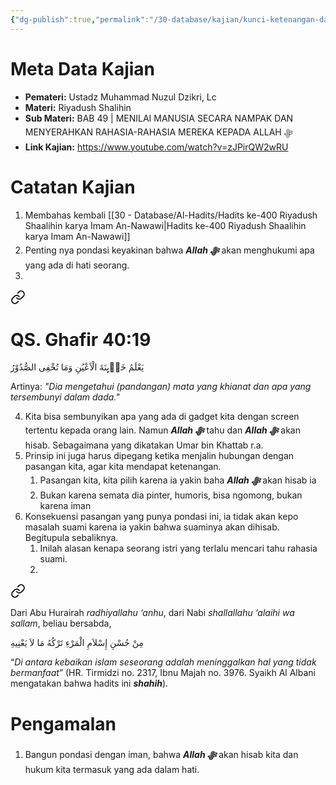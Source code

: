 ```yaml
---
{"dg-publish":true,"permalink":"/30-database/kajian/kunci-ketenangan-dalam-hubungan/","tags":["kajian","RiyadushShalihin"]}
---
```





# Meta Data Kajian 
<div><ul class="dataview list-view-ul"><li><span><strong>Pemateri:</strong> Ustadz Muhammad Nuzul Dzikri, Lc</span></li><li><span><strong>Materi:</strong> Riyadush Shalihin</span></li><li><span><strong>Sub Materi:</strong> BAB 49 | MENILAI MANUSIA SECARA NAMPAK DAN MENYERAHKAN RAHASIA-RAHASIA MEREKA KEPADA ALLAH ﷻ</span></li><li><span><strong>Link Kajian:</strong> <a rel="noopener nofollow" class="external-link" href="https://www.youtube.com/watch?v=zJPirQW2wRU" target="_blank">https://www.youtube.com/watch?v=zJPirQW2wRU</a></span></li></ul></div>

# Catatan Kajian
1. Membahas kembali [[30 - Database/Al-Hadits/Hadits ke-400 Riyadush Shaalihin karya Imam An-Nawawi\|Hadits ke-400 Riyadush Shaalihin karya Imam An-Nawawi]]
2. Penting nya pondasi keyakinan bahwa ***Allah ﷻ*** akan menghukumi apa yang ada di hati seorang.
3. 
<div class="transclusion internal-embed is-loaded"><a class="markdown-embed-link" href="/30-database/al-quran/all-surah/#qs-ghafir-40-19" aria-label="Open link"><svg xmlns="http://www.w3.org/2000/svg" width="24" height="24" viewBox="0 0 24 24" fill="none" stroke="currentColor" stroke-width="2" stroke-linecap="round" stroke-linejoin="round" class="svg-icon lucide-link"><path d="M10 13a5 5 0 0 0 7.54.54l3-3a5 5 0 0 0-7.07-7.07l-1.72 1.71"></path><path d="M14 11a5 5 0 0 0-7.54-.54l-3 3a5 5 0 0 0 7.07 7.07l1.71-1.71"></path></svg></a><div class="markdown-embed">



# QS. Ghafir 40:19
يَعْلَمُ خَاۤىِٕنَةَ الْاَعْيُنِ وَمَا تُخْفِى الصُّدُوْرُ

Artinya: *"Dia mengetahui (pandangan) mata yang khianat dan apa yang tersembunyi dalam dada."*



</div></div>

4. Kita bisa sembunyikan apa yang ada di gadget kita dengan screen tertentu kepada orang lain. Namun ***Allah ﷻ***  tahu dan ***Allah ﷻ*** akan hisab. Sebagaimana yang dikatakan Umar bin Khattab r.a.
5. Prinsip ini juga harus dipegang ketika menjalin hubungan dengan pasangan kita, agar kita mendapat ketenangan.
	1. Pasangan kita, kita pilih karena ia yakin baha ***Allah ﷻ*** akan hisab ia
	2. Bukan karena semata dia pinter, humoris, bisa ngomong, bukan karena iman
6. Konsekuensi pasangan yang punya pondasi ini, ia tidak akan kepo masalah suami karena ia yakin bahwa suaminya akan dihisab. Begitupula sebaliknya.
	1. Inilah alasan kenapa seorang istri yang terlalu mencari tahu rahasia suami.
	2. 
<div class="transclusion internal-embed is-loaded"><a class="markdown-embed-link" href="/30-database/al-hadits/meninggalkan-yang-tidak-bermanfaat/" aria-label="Open link"><svg xmlns="http://www.w3.org/2000/svg" width="24" height="24" viewBox="0 0 24 24" fill="none" stroke="currentColor" stroke-width="2" stroke-linecap="round" stroke-linejoin="round" class="svg-icon lucide-link"><path d="M10 13a5 5 0 0 0 7.54.54l3-3a5 5 0 0 0-7.07-7.07l-1.72 1.71"></path><path d="M14 11a5 5 0 0 0-7.54-.54l-3 3a5 5 0 0 0 7.07 7.07l1.71-1.71"></path></svg></a><div class="markdown-embed">




Dari Abu Hurairah _radhiyallahu ‘anhu_, dari Nabi _shallallahu ‘alaihi wa sallam_, beliau bersabda,

مِنْ حُسْنِ إِسْلاَمِ الْمَرْءِ تَرْكُهُ مَا لاَ يَعْنِيهِ

“_Di antara kebaikan islam seseorang adalah meninggalkan hal yang tidak bermanfaat_” (HR. Tirmidzi no. 2317, Ibnu Majah no. 3976. Syaikh Al Albani mengatakan bahwa hadits ini **_shahih_**).

  




</div></div>


# Pengamalan
1. Bangun pondasi dengan iman, bahwa ***Allah ﷻ*** akan hisab kita dan hukum kita termasuk yang ada dalam hati.
 
 